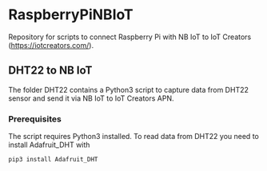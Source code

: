 # RaspberryPiNBIoT
Repository for scripts to connect Raspberry Pi with NB IoT to IoT Creators (https://iotcreators.com/).

## DHT22 to NB IoT

The folder DHT22 contains a Python3 script to capture data from DHT22 sensor and send it via NB IoT to IoT Creators APN.

### Prerequisites

The script requires Python3 installed.
To read data from DHT22 you need to install Adafruit_DHT with
```
pip3 install Adafruit_DHT
```